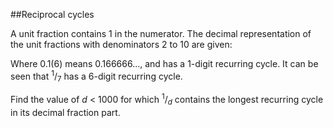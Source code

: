 ##Reciprocal cycles

A unit fraction contains 1 in the numerator. The decimal representation of the unit fractions with denominators 2 to 10 are given:

Where 0.1(6) means 0.166666..., and has a 1-digit recurring cycle. It can be seen that <sup>1</sup>/<sub>7</sub> has a 6-digit recurring cycle.

Find the value of <i>d</i> &lt; 1000 for which <sup>1</sup>/<sub><i>d</i></sub> contains the longest recurring cycle in its decimal fraction part.
